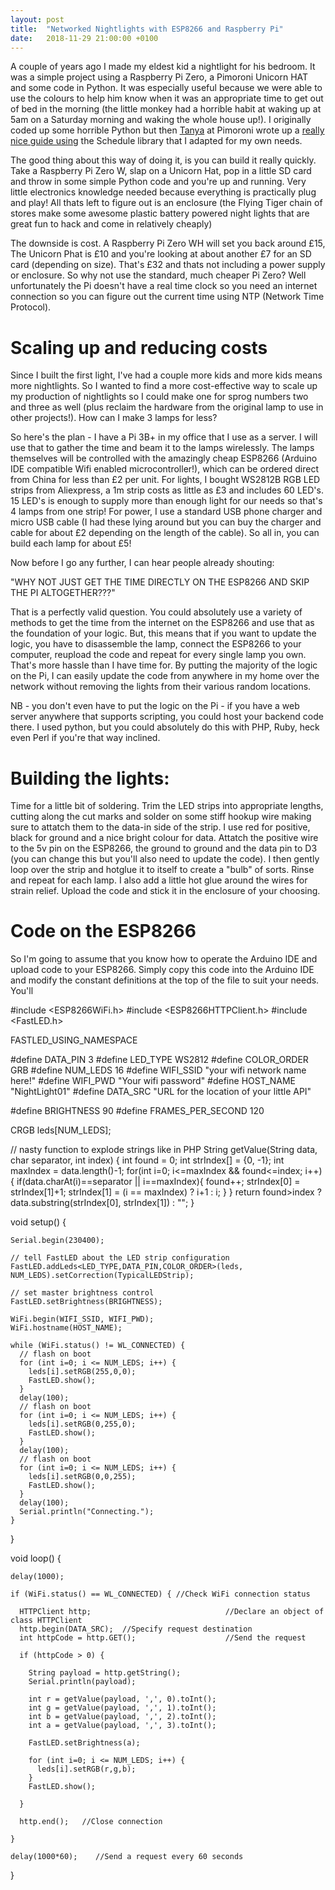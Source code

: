 ```yaml
---
layout: post
title:  "Networked Nightlights with ESP8266 and Raspberry Pi"
date:   2018-11-29 21:00:00 +0100
---
```

A couple of years ago I made my eldest kid a nightlight for his bedroom. It was a simple project using a Raspberry Pi Zero, a Pimoroni Unicorn HAT and some code in Python. It was especially useful because we were able to use the colours to help him know when it was an appropriate time to get out of bed in the morning (the little monkey had a horrible habit at waking up at 5am on a Saturday morning and waking the whole house up!). I originally coded up some horrible Python but then [Tanya](https://twitter.com/tanurai) at Pimoroni wrote up a [really nice guide using](https://learn.pimoroni.com/tutorial/tanya/cute-alarm-clock) the Schedule library that I adapted for my own needs.

The good thing about this way of doing it, is you can build it really quickly. Take a Raspberry Pi Zero W, slap on a Unicorn Hat, pop in a little SD card and throw in some simple Python code and you're up and running. Very little electronics knowledge needed because everything is practically plug and play! All thats left to figure out is an enclosure (the Flying Tiger chain of stores make some awesome plastic battery powered night lights that are great fun to hack and come in relatively cheaply)

The downside is cost. A Raspberry Pi Zero WH will set you back around £15, The Unicorn Phat is £10 and you're looking at about another £7 for an SD card (depending on size). That's £32 and thats not including a power supply or enclosure. So why not use the standard, much cheaper Pi Zero? Well unfortunately the Pi doesn't have a real time clock so you need an internet connection so you can figure out the current time using NTP (Network Time Protocol).

Scaling up and reducing costs
==

Since I built the first light, I've had a couple more kids and more kids means more nightlights. So I wanted to find a more cost-effective way to scale up my production of nightlights so I could make one for sprog numbers two and three as well (plus reclaim the hardware from the original lamp to use in other projects!). How can I make 3 lamps for less?

So here's the plan - I have a Pi 3B+ in my office that I use as a server. I will use that to gather the time and beam it to the lamps wirelessly. The lamps themselves will be controlled with the amazingly cheap ESP8266 (Arduino IDE compatible Wifi enabled microcontroller!), which can be ordered direct from China for less than £2 per unit. For lights, I bought WS2812B RGB LED strips from Aliexpress, a 1m strip costs as little as £3 and includes 60 LED's. 15 LED's is enough to supply more than enough light for our needs so that's 4 lamps from one strip! For power, I use a standard USB phone charger and micro USB cable (I had these lying around but you can buy the charger and cable for about £2 depending on the length of the cable). So all in, you can build each lamp for about £5!

Now before I go any further, I can hear people already shouting: 

"WHY NOT JUST GET THE TIME DIRECTLY ON THE ESP8266 AND SKIP THE PI ALTOGETHER???"

That is a perfectly valid question. You could absolutely use a variety of methods to get the time from the internet on the ESP8266 and use that as the foundation of your logic. But, this means that if you want to update the logic, you have to disassemble the lamp, connect the ESP8266 to your computer, reupload the code and repeat for every single lamp you own. That's more hassle than I have time for. By putting the majority of the logic on the Pi, I can easily update the code from anywhere in my home over the network without removing the lights from their various random locations.

NB - you don't even have to put the logic on the Pi - if you have a web server anywhere that supports scripting, you could host your backend code there. I used python, but you could absolutely do this with PHP, Ruby, heck even Perl if you're that way inclined.

Building the lights:
==

Time for a little bit of soldering. Trim the LED strips into appropriate lengths, cutting along the cut marks and solder on some stiff hookup wire making sure to attatch them to the data-in side of the strip. I use red for positive, black for ground and a nice bright colour for data. Attatch the positive wire to the 5v pin on the ESP8266, the ground to ground and the data pin to D3 (you can change this but you'll also need to update the code). I then gently loop over the strip and hotglue it to itself to create a "bulb" of sorts. Rinse and repeat for each lamp. I also add a little hot glue around the wires for strain relief. Upload the code and stick it in the enclosure of your choosing.

Code on the ESP8266
==

So I'm going to assume that you know how to operate the Arduino IDE and upload code to your ESP8266. Simply copy this code into the Arduino IDE and modify the constant definitions at the top of the file to suit your needs. You'll

  #include <ESP8266WiFi.h>
  #include <ESP8266HTTPClient.h>
  #include <FastLED.h>

  FASTLED_USING_NAMESPACE

  #define DATA_PIN    3
  #define LED_TYPE    WS2812
  #define COLOR_ORDER GRB
  #define NUM_LEDS    16
  #define WIFI_SSID   "your wifi network name here!"
  #define WIFI_PWD    "Your wifi password"
  #define HOST_NAME   "NightLight01"
  #define DATA_SRC    "URL for the location of your little API"


  #define BRIGHTNESS          90
  #define FRAMES_PER_SECOND  120

  CRGB leds[NUM_LEDS];

  // nasty function to explode strings like in PHP
  String getValue(String data, char separator, int index) {
    int found = 0;
    int strIndex[] = {0, -1};
    int maxIndex = data.length()-1;
    for(int i=0; i<=maxIndex && found<=index; i++){
      if(data.charAt(i)==separator || i==maxIndex){
          found++;
          strIndex[0] = strIndex[1]+1;
          strIndex[1] = (i == maxIndex) ? i+1 : i;
      }
    }
    return found>index ? data.substring(strIndex[0], strIndex[1]) : "";
  }

  void setup() {

    Serial.begin(230400);

    // tell FastLED about the LED strip configuration
    FastLED.addLeds<LED_TYPE,DATA_PIN,COLOR_ORDER>(leds, NUM_LEDS).setCorrection(TypicalLEDStrip);

    // set master brightness control
    FastLED.setBrightness(BRIGHTNESS);

    WiFi.begin(WIFI_SSID, WIFI_PWD);
    WiFi.hostname(HOST_NAME);

    while (WiFi.status() != WL_CONNECTED) {
      // flash on boot
      for (int i=0; i <= NUM_LEDS; i++) {
        leds[i].setRGB(255,0,0);
        FastLED.show(); 
      }
      delay(100);
      // flash on boot
      for (int i=0; i <= NUM_LEDS; i++) {
        leds[i].setRGB(0,255,0);
        FastLED.show(); 
      }
      delay(100);
      // flash on boot
      for (int i=0; i <= NUM_LEDS; i++) {
        leds[i].setRGB(0,0,255);
        FastLED.show(); 
      }
      delay(100); 
      Serial.println("Connecting.");
    }

  }

  void loop() {

    delay(1000);

    if (WiFi.status() == WL_CONNECTED) { //Check WiFi connection status

      HTTPClient http;                              //Declare an object of class HTTPClient
      http.begin(DATA_SRC);  //Specify request destination
      int httpCode = http.GET();                    //Send the request

      if (httpCode > 0) { 

        String payload = http.getString();   
        Serial.println(payload);             

        int r = getValue(payload, ',', 0).toInt();
        int g = getValue(payload, ',', 1).toInt();
        int b = getValue(payload, ',', 2).toInt();
        int a = getValue(payload, ',', 3).toInt();

        FastLED.setBrightness(a);

        for (int i=0; i <= NUM_LEDS; i++) {
          leds[i].setRGB(r,g,b); 
        }
        FastLED.show();

      }

      http.end();   //Close connection

    }

    delay(1000*60);    //Send a request every 60 seconds

  }


